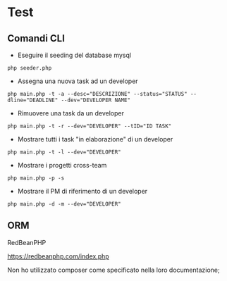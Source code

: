 # Test

## Comandi CLI

- Eseguire il seeding del database mysql
```console
php seeder.php
```


- Assegna una nuova task ad un developer
```console
php main.php -t -a --desc="DESCRIZIONE" --status="STATUS" --dline="DEADLINE" --dev="DEVELOPER NAME"
```


- Rimuovere una task da un developer
```console
php main.php -t -r --dev="DEVELOPER" --tID="ID TASK"
```


- Mostrare tutti i task "in elaborazione" di un developer
```console
php main.php -t -l --dev="DEVELOPER"
```


- Mostrare i progetti cross-team
```console
php main.php -p -s
```


- Mostrare il PM di riferimento di un developer
```console
php main.php -d -m --dev="DEVELOPER"
```


## ORM

RedBeanPHP

https://redbeanphp.com/index.php

Non ho utilizzato composer come specificato nella loro documentazione;